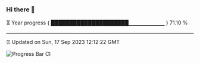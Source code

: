 ### Hi there 👋

⏳ Year progress { █████████████████████▁▁▁▁▁▁▁▁▁ } 71.10 %

---

⏰ Updated on Sun, 17 Sep 2023 12:12:22 GMT

![Progress Bar CI](https://github.com/Shyam-Makwana/GitHub-Actions-Demo/workflows/Progress%20Bar%20CI/badge.svg)
